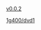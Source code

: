 [v0.0.2](https://github.com/littleflute/great-course2/edit/master/README.md)

[1g400/dvd1](1g400/dvd1)
